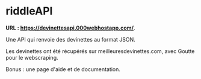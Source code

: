 # riddleAPI

**URL : https://devinettesapi.000webhostapp.com/**.

Une API qui renvoie des devinettes au format JSON. 

Les devinettes ont été récupérés sur meilleuresdevinettes.com, avec Goutte pour le webscraping.

Bonus : une page d'aide et de documentation.
